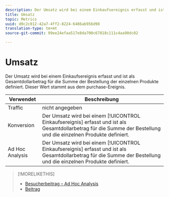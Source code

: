 ```yaml
---
description: Der Umsatz wird bei einem Einkaufsereignis erfasst und ist als Gesamtdollarbetrag für die Summe der Bestellung der einzelnen Produkte definiert. Dieser Wert stammt aus dem purchase-Ereignis.
title: Umsatz
topic: Metrics
uuid: d0c2c012-42a7-4ff2-8224-6486ab956d98
translation-type: tm+mt
source-git-commit: 99ee24efaa517e8da700c67818c111c4aa90dc02

---
```



# Umsatz

Der Umsatz wird bei einem Einkaufsereignis erfasst und ist als Gesamtdollarbetrag für die Summe der Bestellung der einzelnen Produkte definiert. Dieser Wert stammt aus dem purchase-Ereignis.

| Verwendet | Beschreibung |
|---|---|
| Traffic | nicht angegeben |
| Konversion | Der Umsatz wird bei einem [!UICONTROL Einkaufsereignis] erfasst und ist als Gesamtdollarbetrag für die Summe der Bestellung und die einzelnen Produkte definiert. |
| Ad Hoc Analysis | Der Umsatz wird bei einem [!UICONTROL Einkaufsereignis] erfasst und ist als Gesamtdollarbetrag für die Summe der Bestellung und die einzelnen Produkte definiert. |

>[!MORELIKETHIS]
>
>* [Besucherbeitrag – Ad Hoc Analysis](/help/components/c-variables/c-metrics/metrics-visitor-participation.md)
>* [Beitrag](/help/components/c-variables/c-metrics/metrics-participation.md)


